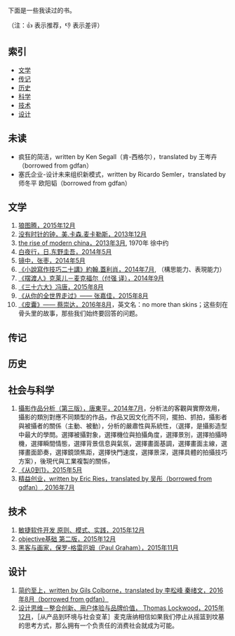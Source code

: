 下面是一些我读过的书。

（注：:+1: 表示推荐，:-1: 表示差评）

## 索引

- [文学](#文学)
- [传记](#传记)
- [历史](#历史)
- [科学](#科学)
- [技术](#技术)
- [设计](#设计)

## 未读

* 疯狂的简洁，written by Ken Segall（肯-西格尔），translated by 王岑卉（borrowed from gdfan）
* 塞氏企业-设计未来组织新模式，written by Ricardo Semler，translated by 师冬平 欧阳韬（borrowed from gdfan）

## 文学

  1. [狼图腾，2015年12月]()
  2. [没有时针的钟，美.卡森.麦卡勒斯，2013年12月]()
  3. [the rise of modern china，2013年3月](), 1970年 徐中约
  4. [白夜行，日.东野圭吾，2014年5月]()
  5. [镜中，张枣，2014年5月]()
  6. [《小說寫作技巧二十講》約翰.蓋利肖，2014年7月](), （構思能力、表現能力）
  7. [《摆渡人》克莱儿－麦克福尔（付强 译），2014年9月]()
  8. [《三十六大》冯唐，2015年8月]()
  9. [《从你的全世界走过》—— 张嘉佳，2015年8月]()
  10. [《皮囊》—— 蔡崇达，2016年8月]()，英文名：no more than skins；这些刻在骨头里的故事，那些我们始终要回答的问题。

## 传记


## 历史


## 社会与科学

  1. [攝影作品分析（第三版），唐東平，2014年7月]()，分析法的客觀與實際效用，攝影的類別對應不同類型的作品，作品又因文化而不同，擺拍、抓拍，攝影者與被攝者的關係（主動、被動），分析的嚴肅性與系統性，（選擇，是攝影造型中最大的學問。選擇被攝對象，選擇機位與拍攝角度，選擇景別，選擇拍攝時機，選擇瞬間情態，選擇背景信息與氣氛，選擇畫面基調，選擇畫面主線，選擇畫面節奏，選擇鏡頭焦距，選擇快門速度，選擇景深，選擇具體的拍攝技巧方案），後現代與工業複製的關係，
  2. [《从0到1》，2015年5月]()
  3. [精益创业，written by Eric Ries，translated by 吴彤（borrowed from gdfan）, 2016年7月]()

## 技术

  1. [敏捷软件开发 原则、模式、实践，2015年12月]()
  2. [objective基础 第二版，2015年12月]()
  3. [黑客与画家，保罗-格雷厄姆（Paul Graham），2015年11月]()

## 设计

  1. [简约至上，written by Gils Colborne，translated by 李松峰 秦绪文，2016年8月（borrowed from gdfan）](https://github.com/BinaryArtists/reading-list/blob/master/book-reading/%E7%AE%80%E7%BA%A6%E8%87%B3%E4%B8%8A.md)
  2. [设计思维－整合创新、用户体验与品牌价值， Thomas Lockwood，2015年12月]()，［从产品到环境与社会变革］麦克唐纳相信如果我们停止从摇篮到坟墓的思考方式，那么拥有一个负责任的消费社会就成为可能。
